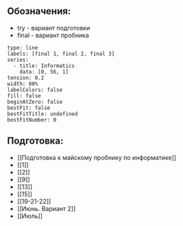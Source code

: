 ## Обозначения:
- try - вариант подготовки
- final - вариант пробника

```chart
type: line
labels: [final 1, final 2, final 3]
series:
  - title: Informatics
    data: [0, 56, 1]
tension: 0.2
width: 80%
labelColors: false
fill: false
beginAtZero: false
bestFit: false
bestFitTitle: undefined
bestFitNumber: 0
```

## Подготовка:
- [[Подготовка к майскому пробнику по информатике]]
- [[1]]
- [[2]]
- [[9]]
- [[13]]
- [[15]]
- [[19-21-22]]
- [[Июнь. Вариант 2]]
- [[Июль]]

